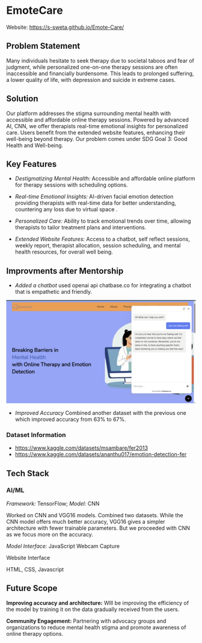 # EmoteCare

Website: https://s-sweta.github.io/Emote-Care/

## Problem Statement

Many individuals hesitate to seek therapy due to societal taboos and fear of judgment, while personalized one-on-one therapy sessions are often inaccessible and financially burdensome. This leads to prolonged suffering, a lower quality of life, with depression and suicide in extreme cases.

## Solution
Our platform addresses the stigma surrounding mental health with accessible and affordable online therapy sessions. Powered by advanced AI, CNN, we offer therapists real-time emotional insights for personalized care. Users benefit from the extended website features, enhancing their well-being beyond therapy.
Our problem comes under SDG Goal 3: Good Health and Well-being.

## Key Features
- *Destigmatizing Mental Health:* Accessible and affordable online platform for therapy sessions with scheduling options.

- *Real-time Emotional Insights:* AI-driven facial emotion detection providing therapists with real-time data for better understanding, countering any loss due to virtual space .

- *Personalized Care:* Ability to track emotional trends over time, allowing therapists to tailor treatment plans and interventions.

- *Extended Website Features:* Access to a chatbot, self reflect sessions, weekly report, therapist allocation, session scheduling, and mental health resources, for overall well being.

## Improvments after Mentorship

- *Added a chatbot* used openai api chatbase.co for integrating a chatbot that is empathetic and friendly.

![alt text](https://github.com/s-sweta/Emote-Care/blob/2311364a9a40a5df9f111dab785789aea06ed317/images/website_with_chatbot.png)

- *Improved Accuracy* Combined another dataset with the previous one which improved accuracy from 63% to 67%.


### Dataset Information
- https://www.kaggle.com/datasets/msambare/fer2013
- https://www.kaggle.com/datasets/ananthu017/emotion-detection-fer

## Tech Stack
### AI/ML

*Framework:* TensorFlow; *Model:* CNN 

Worked on CNN and VGG16 models. Combined two datasets. While the CNN model offers much better accuracy, VGG16 gives a simpler architecture with fewer trainable parameters. But we proceeded with CNN as we focus more on the accuracy.

*Model Interface:* JavaScript Webcam Capture

Website Interface

HTML, CSS, Javascript 

## Future Scope

**Improving accuracy and architecture:** WIll be improving the efficiency of the model by training it on the data gradually received from the users.


**Community Engagement:** Partnering with advocacy groups and organizations to reduce mental health stigma and promote awareness of online therapy options.
